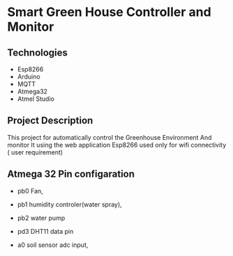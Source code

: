# Smart Green House Controller and Monitor
## Technologies
* Esp8266
* Arduino
* MQTT
* Atmega32
* Atmel Studio

## Project Description
This project for automatically control the Greenhouse Environment
And monitor It using the web application
Esp8266 used only for wifi connectivity ( user requirement)

## Atmega 32 Pin configaration

* pb0  Fan, 
* pb1  humidity controler(water spray), 
* pb2  water pump
 
* pd3  DHT11 data pin
* a0 soil sensor adc input, 
